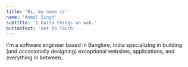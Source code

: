 ```yaml
---
title: 'Hi, my name is'
name: 'Anmol Singh'
subtitle: 'I build things on web.'
buttonText: 'Get In Touch'
---
```


I'm a software engineer based in Banglore, India specializing in building (and occasionally designing) exceptional websites, applications, and everything in between.
